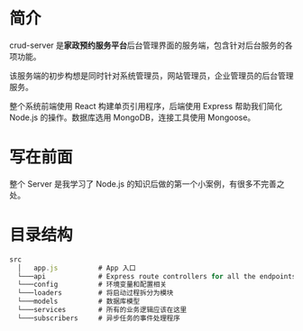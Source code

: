 # 简介

crud-server 是**家政预约服务平台**后台管理界面的服务端，包含针对后台服务的各项功能。

该服务端的初步构想是同时针对系统管理员，网站管理员，企业管理员的后台管理服务。

整个系统前端使用 React 构建单页引用程序，后端使用 Express 帮助我们简化 Node.js 的操作。数据库选用 MongoDB，连接工具使用 Mongoose。

# 写在前面

整个 Server 是我学习了 Node.js 的知识后做的第一个小案例，有很多不完善之处。

# 目录结构

```js
src
  │   app.js          # App 入口
  └───api             # Express route controllers for all the endpoints of the app
  └───config          # 环境变量和配置相关
  └───loaders         # 将启动过程拆分为模块
  └───models          # 数据库模型
  └───services        # 所有的业务逻辑应该在这里
  └───subscribers     # 异步任务的事件处理程序
```
